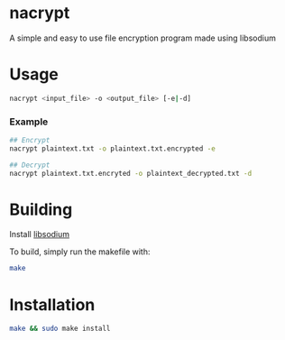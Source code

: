 # nacrypt
A simple and easy to use file encryption program made using libsodium

# Usage
```sh
nacrypt <input_file> -o <output_file> [-e|-d]
```
### Example
```sh
## Encrypt
nacrypt plaintext.txt -o plaintext.txt.encrypted -e

## Decrypt
nacrypt plaintext.txt.encryted -o plaintext_decrypted.txt -d
```

# Building
Install [libsodium](https://doc.libsodium.org/installation)

To build, simply run the makefile with:
```sh
make
```

# Installation

```sh
make && sudo make install
```
